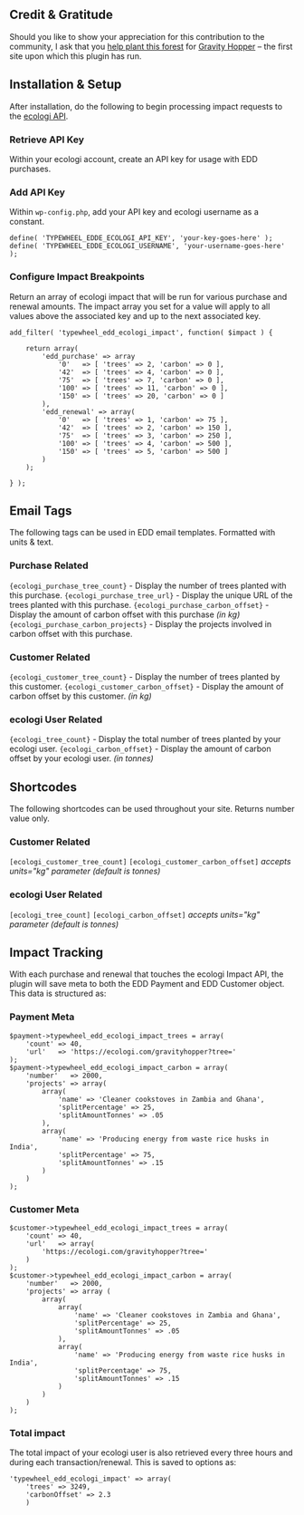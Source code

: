 ## Credit & Gratitude
Should you like to show your appreciation for this contribution to the community, I ask that you [help plant this forest](https://ecologi.com/gravityhopper?r=6102fa245a5109238b1f2de6) for [Gravity Hopper](https://gravityhopper.com) – the first site upon which this plugin has run.

## Installation & Setup
After installation, do the following to begin processing impact requests to the [ecologi API](https://docs.ecologi.com/docs/public-api-docs/API/Impact-API.v1.yaml).

### Retrieve API Key
Within your ecologi account, create an API key for usage with EDD purchases.

### Add API Key
Within `wp-config.php`, add your API key and ecologi username as a constant.

```
define( 'TYPEWHEEL_EDDE_ECOLOGI_API_KEY', 'your-key-goes-here' );
define( 'TYPEWHEEL_EDDE_ECOLOGI_USERNAME', 'your-username-goes-here' );
```

### Configure Impact Breakpoints
Return an array of ecologi impact that will be run for various purchase and renewal amounts. The impact array you set for a value will apply to all values above the associated key and up to the next associated key.
```
add_filter( 'typewheel_edd_ecologi_impact', function( $impact ) {

    return array(
        'edd_purchase' => array
            '0'   => [ 'trees' => 2, 'carbon' => 0 ],
            '42'  => [ 'trees' => 4, 'carbon' => 0 ],
            '75'  => [ 'trees' => 7, 'carbon' => 0 ],
            '100' => [ 'trees' => 11, 'carbon' => 0 ],
            '150' => [ 'trees' => 20, 'carbon' => 0 ]
        ),
        'edd_renewal' => array(
            '0'   => [ 'trees' => 1, 'carbon' => 75 ],
            '42'  => [ 'trees' => 2, 'carbon' => 150 ],
            '75'  => [ 'trees' => 3, 'carbon' => 250 ],
            '100' => [ 'trees' => 4, 'carbon' => 500 ],
            '150' => [ 'trees' => 5, 'carbon' => 500 ]
        )
    );

} );
```

## Email Tags
The following tags can be used in EDD email templates. Formatted with units & text.

### Purchase Related
`{ecologi_purchase_tree_count}` - Display the number of trees planted with this purchase.
`{ecologi_purchase_tree_url}` - Display the unique URL of the trees planted with this purchase.
`{ecologi_purchase_carbon_offset}` - Display the amount of carbon offset with this purchase *(in kg)*
`{ecologi_purchase_carbon_projects}` - Display the projects involved in carbon offset with this purchase.

### Customer Related
`{ecologi_customer_tree_count}` - Display the number of trees planted by this customer.
`{ecologi_customer_carbon_offset}` - Display the amount of carbon offset by this customer. *(in kg)*

### ecologi User Related
`{ecologi_tree_count}` - Display the total number of trees planted by your ecologi user.
`{ecologi_carbon_offset}` - Display the amount of carbon offset by your ecologi user. *(in tonnes)*

## Shortcodes
The following shortcodes can be used throughout your site. Returns number value only.

### Customer Related
`[ecologi_customer_tree_count]`
`[ecologi_customer_carbon_offset]` *accepts units="kg" parameter (default is tonnes)*

### ecologi User Related
`[ecologi_tree_count]`
`[ecologi_carbon_offset]` *accepts units="kg" parameter (default is tonnes)*


## Impact Tracking
With each purchase and renewal that touches the ecologi Impact API, the plugin will save meta to both the EDD Payment and EDD Customer object. This data is structured as:

### Payment Meta
```
$payment->typewheel_edd_ecologi_impact_trees = array(
    'count' => 40,
    'url'   => 'https://ecologi.com/gravityhopper?tree='
);
$payment->typewheel_edd_ecologi_impact_carbon = array(
    'number'   => 2000,
    'projects' => array(
        array(
            'name' => 'Cleaner cookstoves in Zambia and Ghana',
            'splitPercentage' => 25,
            'splitAmountTonnes' => .05
        ),
        array(
            'name' => 'Producing energy from waste rice husks in India',
            'splitPercentage' => 75,
            'splitAmountTonnes' => .15
        )
    )
);
```

### Customer Meta
```
$customer->typewheel_edd_ecologi_impact_trees = array(
    'count' => 40,
    'url'   => array(
        'https://ecologi.com/gravityhopper?tree='
    )
);
$customer->typewheel_edd_ecologi_impact_carbon = array(
    'number'   => 2000,
    'projects' => array (
        array(
            array(
                'name' => 'Cleaner cookstoves in Zambia and Ghana',
                'splitPercentage' => 25,
                'splitAmountTonnes' => .05
            ),
            array(
                'name' => 'Producing energy from waste rice husks in India',
                'splitPercentage' => 75,
                'splitAmountTonnes' => .15
            )
        )
    )
);
```

### Total impact
The total impact of your ecologi user is also retrieved every three hours and during each transaction/renewal. This is saved to options as:
```
'typewheel_edd_ecologi_impact' => array(
    'trees' => 3249,
    'carbonOffset' => 2.3
    )
```
